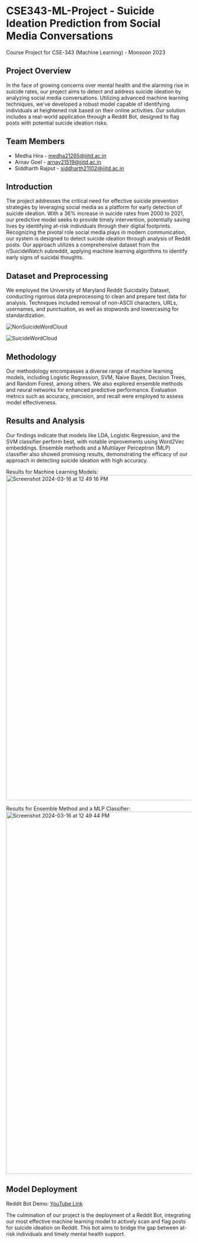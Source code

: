 # CSE343-ML-Project -  Suicide Ideation Prediction from Social Media Conversations
Course Project for CSE-343 (Machine Learning) - Monsoon 2023

## Project Overview
In the face of growing concerns over mental health and the alarming rise in suicide rates, our project aims to detect and address suicide ideation by analyzing social media conversations. Utilizing advanced machine learning techniques, we've developed a robust model capable of identifying individuals at heightened risk based on their online activities. Our solution includes a real-world application through a Reddit Bot, designed to flag posts with potential suicide ideation risks.

## Team Members
- Medha Hira - medha21265@iiitd.ac.in
- Arnav Goel - arnav21519@iiitd.ac.in
- Siddharth Rajput - siddharth21102@iiitd.ac.in

## Introduction
The project addresses the critical need for effective suicide prevention strategies by leveraging social media as a platform for early detection of suicide ideation. With a 36% increase in suicide rates from 2000 to 2021, our predictive model seeks to provide timely intervention, potentially saving lives by identifying at-risk individuals through their digital footprints. Recognizing the pivotal role social media plays in modern communication, our system is designed to detect suicide ideation through analysis of Reddit posts. Our approach utilizes a comprehensive dataset from the r/SuicideWatch subreddit, applying machine learning algorithms to identify early signs of suicidal thoughts.

## Dataset and Preprocessing
We employed the University of Maryland Reddit Suicidality Dataset, conducting rigorous data preprocessing to clean and prepare text data for analysis. Techniques included removal of non-ASCII characters, URLs, usernames, and punctuation, as well as stopwords and lowercasing for standardization.

![NonSuicideWordCloud](https://github.com/arnav10goel/CSE343-ML-Project/assets/97335445/f6647068-9efa-4f92-88ca-73456c275f06)

![SuicideWordCloud](https://github.com/arnav10goel/CSE343-ML-Project/assets/97335445/deea7619-94cc-4dbd-95b3-0105a54b006f)



## Methodology
Our methodology encompasses a diverse range of machine learning models, including Logistic Regression, SVM, Naive Bayes, Decision Trees, and Random Forest, among others. We also explored ensemble methods and neural networks for enhanced predictive performance. Evaluation metrics such as accuracy, precision, and recall were employed to assess model effectiveness.

## Results and Analysis
Our findings indicate that models like LDA, Logistic Regression, and the SVM classifier perform best, with notable improvements using Word2Vec embeddings. Ensemble methods and a Multilayer Perceptron (MLP) classifier also showed promising results, demonstrating the efficacy of our approach in detecting suicide ideation with high accuracy.

Results for Machine Learning Models:
<img width="881" alt="Screenshot 2024-03-16 at 12 49 16 PM" src="https://github.com/arnav10goel/CSE343-ML-Project/assets/97335445/e925649b-abfd-494b-8a01-baacbe6e0e42">

Results for Ensemble Method and a MLP Classifier:
<img width="981" alt="Screenshot 2024-03-16 at 12 49 44 PM" src="https://github.com/arnav10goel/CSE343-ML-Project/assets/97335445/eba9f53c-ff27-4c7e-ae22-de1927038d1a">

## Model Deployment
Reddit Bot Demo: [YouTube Link](https://www.youtube.com/watch?v=7NHZzQAnS1k)

The culmination of our project is the deployment of a Reddit Bot, integrating our most effective machine learning model to actively scan and flag posts for suicide ideation on Reddit. This bot aims to bridge the gap between at-risk individuals and timely mental health support.
